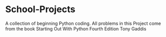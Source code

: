 # School-Projects
A collection of beginning Python coding. 
All problems in this Project come from the book Starting Out With Python Fourth Edition Tony Gaddis
